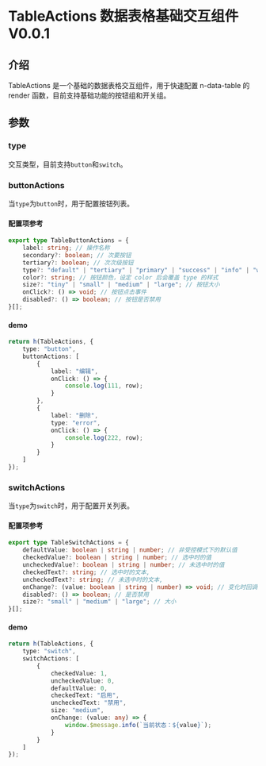 # TableActions 数据表格基础交互组件 V0.0.1

## 介绍

TableActions 是一个基础的数据表格交互组件，用于快速配置 n-data-table 的 render 函数，目前支持基础功能的按钮组和开关组。

## 参数

### type

交互类型，目前支持`button`和`switch`。

### buttonActions

当`type`为`button`时，用于配置按钮列表。

#### 配置项参考

```typescript
export type TableButtonActions = {
    label: string; // 操作名称
    secondary?: boolean; // 次要按钮
    tertiary?: boolean; // 次次级按钮
    type?: "default" | "tertiary" | "primary" | "success" | "info" | "warning" | "error"; // 按钮类型
    color?: string; // 按钮颜色，设定 color 后会覆盖 type 的样式
    size?: "tiny" | "small" | "medium" | "large"; // 按钮大小
    onClick?: () => void; // 按钮点击事件
    disabled?: () => boolean; // 按钮是否禁用
}[];
```

#### demo

```typescript
return h(TableActions, {
    type: "button",
    buttonActions: [
        {
            label: "编辑",
            onClick: () => {
                console.log(111, row);
            }
        },
        {
            label: "删除",
            type: "error",
            onClick: () => {
                console.log(222, row);
            }
        }
    ]
});
```

### switchActions

当`type`为`switch`时，用于配置开关列表。

#### 配置项参考

```typescript
export type TableSwitchActions = {
    defaultValue: boolean | string | number; // 非受控模式下的默认值
    checkedValue?: boolean | string | number; // 选中时的值
    uncheckedValue?: boolean | string | number; // 未选中时的值
    checkedText?: string; // 选中时的文本,
    uncheckedText?: string; // 未选中时的文本,
    onChange?: (value: boolean | string | number) => void; // 变化时回调函数
    disabled?: () => boolean; // 是否禁用
    size?: "small" | "medium" | "large"; // 大小
}[];
```

#### demo

```typescript
return h(TableActions, {
    type: "switch",
    switchActions: [
        {
            checkedValue: 1,
            uncheckedValue: 0,
            defaultValue: 0,
            checkedText: "启用",
            uncheckedText: "禁用",
            size: "medium",
            onChange: (value: any) => {
                window.$message.info(`当前状态：${value}`);
            }
        }
    ]
});
```
